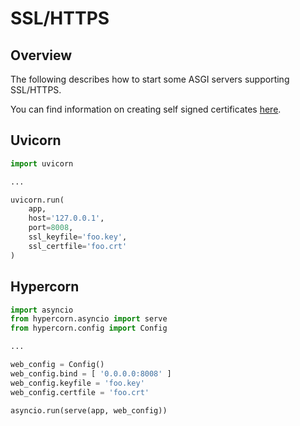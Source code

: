 # SSL/HTTPS

## Overview

The following describes how to start some ASGI servers supporting SSL/HTTPS.

You can find information on creating self signed certificates
[here](https://medium.com/@rob.blackbourn/how-to-use-cfssl-to-create-self-signed-certificates-d55f76ba5781).

## Uvicorn

```python
import uvicorn

...

uvicorn.run(
    app,
    host='127.0.0.1',
    port=8008,
    ssl_keyfile='foo.key',
    ssl_certfile='foo.crt'
)
```

## Hypercorn

```python
import asyncio
from hypercorn.asyncio import serve
from hypercorn.config import Config

...

web_config = Config()
web_config.bind = [ '0.0.0.0:8008' ]
web_config.keyfile = 'foo.key'
web_config.certfile = 'foo.crt'

asyncio.run(serve(app, web_config))
```
